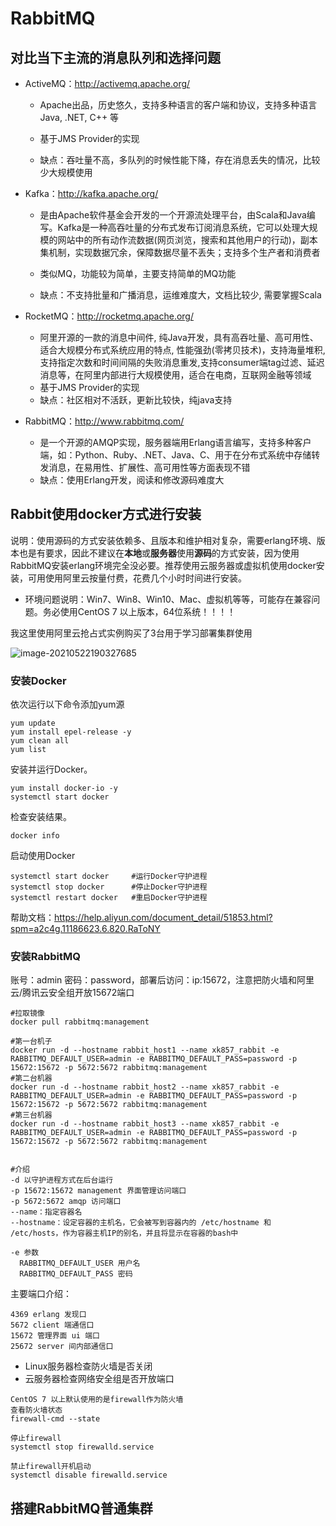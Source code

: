 # RabbitMQ

## 对比当下主流的消息队列和选择问题

- ActiveMQ：http://activemq.apache.org/

  - Apache出品，历史悠久，支持多种语言的客户端和协议，支持多种语言Java, .NET, C++ 等
  - 基于JMS Provider的实现

  - 缺点：吞吐量不高，多队列的时候性能下降，存在消息丢失的情况，比较少大规模使用

- Kafka：http://kafka.apache.org/

  - 是由Apache软件基金会开发的一个开源流处理平台，由Scala和Java编写。Kafka是一种高吞吐量的分布式发布订阅消息系统，它可以处理大规模的网站中的所有动作流数据(网页浏览，搜索和其他用户的行动)，副本集机制，实现数据冗余，保障数据尽量不丢失；支持多个生产者和消费者
  - 类似MQ，功能较为简单，主要支持简单的MQ功能

  - 缺点：不支持批量和广播消息，运维难度大，文档比较少, 需要掌握Scala

- RocketMQ：http://rocketmq.apache.org/

  - 阿里开源的一款的消息中间件, 纯Java开发，具有高吞吐量、高可用性、适合大规模分布式系统应用的特点, 性能强劲(零拷贝技术)，支持海量堆积, 支持指定次数和时间间隔的失败消息重发,支持consumer端tag过滤、延迟消息等，在阿里内部进行大规模使用，适合在电商，互联网金融等领域
  - 基于JMS Provider的实现
  - 缺点：社区相对不活跃，更新比较快，纯java支持

- RabbitMQ：http://www.rabbitmq.com/

  - 是一个开源的AMQP实现，服务器端用Erlang语言编写，支持多种客户端，如：Python、Ruby、.NET、Java、C、用于在分布式系统中存储转发消息，在易用性、扩展性、高可用性等方面表现不错
  - 缺点：使用Erlang开发，阅读和修改源码难度大

## Rabbit使用docker方式进行安装

说明：使用源码的方式安装依赖多、且版本和维护相对复杂，需要erlang环境、版本也是有要求，因此不建议在**本地**或**服务器**使用**源码**的方式安装，因为使用RabbitMQ安装erlang环境完全没必要。推荐使用云服务器或虚拟机使用docker安装，可用使用阿里云按量付费，花费几个小时时间进行安装。

- 环境问题说明：Win7、Win8、Win10、Mac、虚拟机等等，可能存在兼容问题。务必使用CentOS 7 以上版本，64位系统！！！！

我这里使用阿里云抢占式实例购买了3台用于学习部署集群使用

![image-20210522190327685](https://xk857.com/typora/2021/05image-20210522190327685.png)

### 安装Docker

依次运行以下命令添加yum源

```shell
yum update
yum install epel-release -y
yum clean all
yum list
```

安装并运行Docker。

```shell
yum install docker-io -y
systemctl start docker
```

检查安装结果。

```shell
docker info
```

启动使用Docker

```shell
systemctl start docker     #运行Docker守护进程
systemctl stop docker      #停止Docker守护进程
systemctl restart docker   #重启Docker守护进程
```

帮助文档：https://help.aliyun.com/document_detail/51853.html?spm=a2c4g.11186623.6.820.RaToNY



### 安装RabbitMQ

账号：admin 密码：password，部署后访问：ip:15672，注意把防火墙和阿里云/腾讯云安全组开放15672端口

```shell
#拉取镜像
docker pull rabbitmq:management

#第一台机子
docker run -d --hostname rabbit_host1 --name xk857_rabbit -e RABBITMQ_DEFAULT_USER=admin -e RABBITMQ_DEFAULT_PASS=password -p 15672:15672 -p 5672:5672 rabbitmq:management
#第二台机器
docker run -d --hostname rabbit_host2 --name xk857_rabbit -e RABBITMQ_DEFAULT_USER=admin -e RABBITMQ_DEFAULT_PASS=password -p 15672:15672 -p 5672:5672 rabbitmq:management
#第三台机器
docker run -d --hostname rabbit_host3 --name xk857_rabbit -e RABBITMQ_DEFAULT_USER=admin -e RABBITMQ_DEFAULT_PASS=password -p 15672:15672 -p 5672:5672 rabbitmq:management


#介绍
-d 以守护进程方式在后台运行
-p 15672:15672 management 界面管理访问端口
-p 5672:5672 amqp 访问端口
--name：指定容器名
--hostname：设定容器的主机名，它会被写到容器内的 /etc/hostname 和 /etc/hosts，作为容器主机IP的别名，并且将显示在容器的bash中

-e 参数
  RABBITMQ_DEFAULT_USER 用户名
  RABBITMQ_DEFAULT_PASS 密码
```

主要端口介绍：

```shell
4369 erlang 发现口
5672 client 端通信口
15672 管理界面 ui 端口
25672 server 间内部通信口
```

- Linux服务器检查防火墙是否关闭
- 云服务器检查网络安全组是否开放端口

```
CentOS 7 以上默认使用的是firewall作为防火墙
查看防火墙状态
firewall-cmd --state

停止firewall
systemctl stop firewalld.service

禁止firewall开机启动
systemctl disable firewalld.service
```



## 搭建RabbitMQ普通集群











































































































































































































































































































